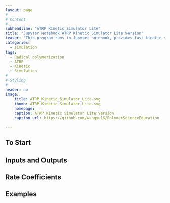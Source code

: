 ```yaml
---
layout: page
#
# Content
#
subheadline: "ATRP Kinetic Simulator Lite"
title: "Jupyter Notebook ATRP Kinetic Simulator Lite Version"
teaser: "This program runs in Jupyter notebook, provides fast kinetic simulation for conventional radical polymerization and different types of ATRP. The output includes concentration changes of all species but no molecular weight distribution information is provided."
categories:
  - simulation
tags:
  - Radical polymerization
  - ATRP
  - Kinetic
  - Simulation
#
# Styling
#
header: no
image:
    title: ATRP_Kinetic_Simulator_Lite.svg
    thumb: ATRP_Kinetic_Simulator_Lite.svg
    homepage: 
    caption: ATRP Kinetic Simulator Lite Version
    caption_url: https://github.com/wangyu16/PolymerScienceEducation

---
```


## To Start


## Inputs and Outputs


## Rate Coefficients


## Examples

